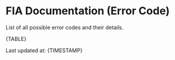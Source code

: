 # FIA Documentation (Error Code)

List of all possible error codes and their details.

{TABLE}

Last updated at: {TIMESTAMP}
